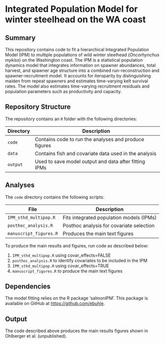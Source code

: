 
<!-- README.md is generated from README.Rmd. Please edit that file -->

# Integrated Population Model for winter steelhead on the WA coast

## Summary

This repository contains code to fit a hierarchical Integrated
Population Model (IPM) to multiple populations of wild winter steelhead
(*Oncorhynchus mykiss*) on the Washington coast. The IPM is a
statistical population dynamics model that integrates information on
spawner abundances, total harvest, and spawner age structure into a
combined run-reconstruction and spawner-recruitment model. It accounts
for iteroparity by distinguishing maiden from repeat spawners and
estimates time-varying kelt survival rates. The model also estimates
time-varying recruitment residuals and population parameters such as
productivity and capacity.

## Repository Structure

The repository contains an `R` folder with the following directories:

| Directory | Description                                           |
|-----------|-------------------------------------------------------|
| `code`    | Contains code to run the analyses and produce figures |
| `data`    | Contains fish and covariate data used in the analysis |
| `output`  | Used to save model output and data after fitting IPMs |

## Analyses

The `code` directory contains the following scripts:

| File                   | Description                              |
|------------------------|------------------------------------------|
| `IPM_sthd_multipop.R`  | Fits integrated population models (IPMs) |
| `posthoc_analysis.R`   | Posthoc analysis for covariate selection |
| `manuscript_figures.R` | Produces the main text figures           |

To produce the main results and figures, run code as described below:

1.  `IPM_sthd_multipop.R` using covar_effects=FALSE
2.  `posthoc_analysis.R` to identify covariates to be included in the
    IPM
3.  `IPM_sthd_multipop.R` using covar_effects=TRUE
4.  `manuscript_figures.R` to produce the main text figures

## Dependencies

The model fitting relies on the R package ‘salmonIPM’. This package is
available on GitHub at <https://github.com/ebuhle>.

## Output

The code described above produces the main results figures shown in
Ohlberger et al. (unpublished).
